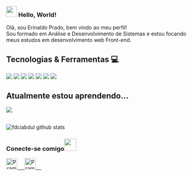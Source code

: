 ### <img src="https://github.com/rajput2107/rajput2107/blob/master/Assets/Hi.gif" width="29px"> Hello, World!
Olá, sou Erinaldo Prado, bem vindo ao meu perfil! <br>
Sou formado em Análise e Desenvolvimento de Sistemas e estou focando meus estudos em desenvolvimento web Front-end.
 <br/>
## Tecnologias & Ferramentas :computer: 
<img src="https://img.shields.io/badge/html5%20-%23E34F26.svg?&style=for-the-badge&logo=html5&logoColor=white">   <img src="https://img.shields.io/badge/css3%20-%231572B6.svg?&style=for-the-badge&logo=css3&logoColor=white">   <img src="https://img.shields.io/badge/javascript%20-%23323330.svg?&style=for-the-badge&logo=javascript&logoColor=%23F7DF1E">    <img src="https://img.shields.io/badge/bootstrap%20-%23563D7C.svg?&style=for-the-badge&logo=bootstrap&logoColor=white">   <img src="https://img.shields.io/badge/git%20-%23F05033.svg?&style=for-the-badge&logo=git&logoColor=white"/>   <img src="http://img.shields.io/badge/-VS%20Code-000000?style=for-the-badge&logo=Visual-studio-code&logoColor=blue">   <img src="https://img.shields.io/badge/figma%20-%23323330.svg?&style=for-the-badge&logo=figma&logoColor=9d56f7">    

## Atualmente estou aprendendo...
<img src="https://img.shields.io/badge/react%20-%2320232a.svg?&style=for-the-badge&logo=react&logoColor=%2361DAFB">
<br/>
<br/>

![fdciabdul github stats](https://github-readme-stats.vercel.app/api?username=eri-prado&show_icons=true&title_color=fff&icon_color=79ff97&text_color=9f9f9f&bg_color=151515)
<!-- <a href="https://github.com/Pranjaljain0/Pranjaljain0">
  <img align="center" src="https://github-readme-stats.vercel.app/api/top-langs/?username=eri-prado&hide=css,hack&title_color=ffffff&text_color=c9cacc&icon_color=2bbc8a&bg_color=1d1f21" />
</a> -->


<div>
  <h3>Conecte-se comigo<img src="https://github.com/rajput2107/rajput2107/blob/master/Assets/Handshake.gif" height="33px" /></h3> 
</div>
<p>
 <a href="https://www.linkedin.com/in/erinaldo-prado/" target="_blank">
  <img alt="Pramod's LinkedIn" width="30px" src="https://www.vectorlogo.zone/logos/linkedin/linkedin-icon.svg" /> &nbsp; &nbsp;
 </a>
 <a href="https://www.instagram.com/eriprado_/" target="_blank">
  <img alt="Pramod's Instagram" width="30px" src="https://www.vectorlogo.zone/logos/instagram/instagram-icon.svg" /> &nbsp; &nbsp;
 </a>
